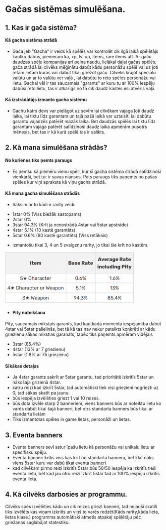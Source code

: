# Gačas sistēmas simulēšana.

## 1. Kas ir gača sistēma?

#### Kā gacha sistēma strādā
* Gača jeb "Gacha" ir veids kā spēlēs var kontrolēt cik ilgā laikā spēlētājs kautko dabūs, piemēram kā, xp, lvl up, items, rare items utt. Ar gaču daudzas spēļu kompanijas arī pelna naudu, lielākai daļai gačas spēlēs, gača strādā lai cilvēks mēģinātu dabūt kādu personāžu spēlē vai uz ļoti retām lietām kuras var dabūt tikai griežot gaču. Cilvēks krājot speciālu valūtu un ar to valūtu ver vaļā , lai dabūtu to reto spēles personāžu vai lietu. Gachai vēl ir tas saucamais "garants" ar kuru tu ar 100% iespēju dabūsi reto lietu, tas ir atkarīgs no tā cik daudz kastes esi atvēris vaļā. 

#### Kā izstrādātājs izmanto gacha sistēmu
* Gachu katrs devs var pielāgot uz sevīm lai cilvēkam vajaga ļoti daudz laika, lai tiktu līdz garantam un tajā pašā laikā var uztaisīt, lai dabūtu garantu vajadzēs patērēt mazāk laika. Bet daudzās spēlēs lai tiktu līdz garantam vajaga patērēt salīdzinoši daudz laika apmērām pusotrs mēnesis, bet tas ir kā kurā spēlē tas ir salikts.

## 2. Kā mana simulēšana strādās?

#### No kurienes tiks ņemts paraugs
 * Es ņemšu kā piemēru vienu spēli, kur šī gacha sistēma strādā salīdzinoši vienkārši, bet tur ir savas nianses. Pats paraugs tiks paņemts no pašas spēles kur viņi apraksta kā viņu gacha strādā.

#### Kā mana gacha simulēšana strādās
* Sāksim ar to kādi ir rarity veidi:
- 1star 0% (Viss biežāk sastopams)
- 2star 0%
- 3star 94.3% (Krīt ja nenostrādā 4star vai 5star apstrāde)
- 4star 5.1% (10 kastē garantēts)
- 5star 0.6% (90 kastē garantēts) (Viss retākais)
* izmantošu tikai 3, 4 un 5 zvaigzņu rarity, jo tikai šie krīt no kastēm.

![iespētējamība](bildes/iespējamība.png)

* #### Pity noteikšana
Pity, saucamais mīkstais garants, kad kautkādā momentā iespējamība dabūt 4star vai 5star palielinās, bet tā kā tas nav nekur pateikts konkrēti ar kādu griezienu sākas mikstias garanats, tapēc tiks paņemts apmēram vidējais

- 3star (85.4%)
- 4star (13% ar 7 griezienu)
- 5star (1.6% ar 75 griezienu)

#### Sīkākas detaļas
- Ja 4star garants sakrīt ar 5star garantu, tad prioritātē izkritīs 5star un nākošaja grizienā 4star.
- katru reizi kad izkrīt 5star, tad automātiski tiek visi griezieni nogriezti uz 0, tad sākas skatīt pa jaunu.
- būs iespēja izvēlēties griezt 1 vai 10 reizes.
- būs dota izvēle starp 2 banneriem, viens banners būs ar noteiktu lietu ko varēs dabūt tikai šajā banneri, bet otrs standarta banners būs tikai ar standarta lietām
- Tiks izmantotas spēles in game lietas, personāži un lietas.

## 3. Eventa banners
* Eventa banners sevī satur īpašu lietu kā personāžu vai unikalu lietu ar specifisku spēju.
* Eventa bannerī kritīs viss kas krīt no standarta bannera, bet klāt nāks viens 5star kuru var dabū tikai eventa banneri
* kad cilvēkam pirmo reizi izkritīs 5star būs 50/50 iespēja ka izkritīs tieši eventa lieta, bet kad jau otro reizi izkrīt 5star tad ar 100% iespēju izkritīs eventa lieta.

## 4. Kā cilvēks darbosies ar programmu.

Cilvēks spēs izvēlēties kādu un cik reizes griezt banneri, tad nejauši skatili tiks izvēlēts kas viņam izkritīs un viņš to varēs redzēt(Kāds rarity,kāda lieta, lietas klase.) programma automātiski atmetīs atpakaļ spēlētāju pēc griežanas saglabājot statestiku.

